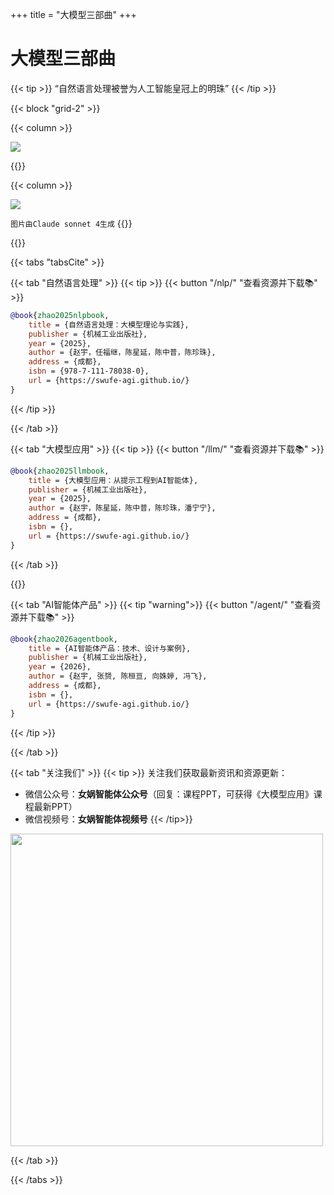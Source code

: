 +++
title = "大模型三部曲"
+++

# 大模型三部曲

{{< tip >}}
“自然语言处理被誉为人工智能皇冠上的明珠”
{{< /tip >}}

{{< block "grid-2" >}}


{{< column >}}

<img src="/images/cover.svg" />


<!-- {{< tip >}}
“我的语言的界限意味着我的世界的界限。”——路德维希·维特根斯坦(Ludwig Wittgenstein), 1922
{{< /tip >}}

{{< tip >}}
“人工智能是我们人类正在从事的最为深刻的研究方向之一，甚至要比火与电还更加深刻。”——桑德尔·皮猜(Sundar Pichai), 2020
{{< /tip >}} -->

{{</column>}}

{{< column >}}

<img src="/images/banner.svg" />

`图片由Claude sonnet 4生成`
{{</column>}}

{{</block>}} 

{{< tabs "tabsCite" >}}

{{< tab "自然语言处理" >}}
{{< tip >}}
{{< button "/nlp/" "查看资源并下载📚" >}}
```bibtex
@book{zhao2025nlpbook,
    title = {自然语言处理：大模型理论与实践},
    publisher = {机械工业出版社},
    year = {2025},
    author = {赵宇，任福继，陈星延，陈中普，陈珍珠},
    address = {成都},
    isbn = {978-7-111-78038-0},
    url = {https://swufe-agi.github.io/}
}
```

{{< /tip >}}

{{< /tab >}}

{{< tab "大模型应用" >}}
{{< tip >}}
{{< button "/llm/" "查看资源并下载📚" >}}
```bibtex
@book{zhao2025llmbook,
    title = {大模型应用：从提示工程到AI智能体},
    publisher = {机械工业出版社},
    year = {2025},
    author = {赵宇，陈星延，陈中普，陈珍珠，潘宁宁},
    address = {成都},
    isbn = {},
    url = {https://swufe-agi.github.io/}
}
```

{{< /tab >}}

{{</tip>}}

{{< tab "AI智能体产品" >}}
{{< tip "warning">}}
{{< button "/agent/" "查看资源并下载📚" >}}
```bibtex
@book{zhao2026agentbook,
    title = {AI智能体产品：技术、设计与案例},
    publisher = {机械工业出版社},
    year = {2026},
    author = {赵宇, 张赟, 陈桓亘, 向姝婷, 冯飞},
    address = {成都},
    isbn = {},
    url = {https://swufe-agi.github.io/}
}
```
{{< /tip >}}

{{< /tab >}}

{{< tab "关注我们" >}}
{{< tip >}}
关注我们获取最新资讯和资源更新：
- 微信公众号：**女娲智能体公众号**（回复：课程PPT，可获得《大模型应用》课程最新PPT）
- 微信视频号：**女娲智能体视频号**
{{< /tip>}}


<img src="/images/nvwa2.png" width="500" />

{{< /tab >}}

{{< /tabs >}}
